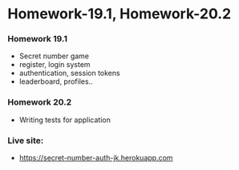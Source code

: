 # Homework-19.1, Homework-20.2

### Homework 19.1   
* Secret number game
* register, login system
* authentication, session tokens
* leaderboard, profiles..

### Homework 20.2
* Writing tests for application

### Live site:
* https://secret-number-auth-jk.herokuapp.com

